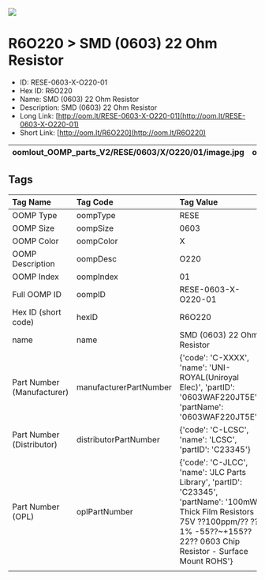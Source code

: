


  
![][im]
# R6O220 > SMD (0603) 22 Ohm Resistor

- ID: RESE-0603-X-O220-01
- Hex ID: R6O220
- Name: SMD (0603) 22 Ohm Resistor
- Description: SMD (0603) 22 Ohm Resistor
- Long Link: [http://oom.lt/RESE-0603-X-O220-01](http://oom.lt/RESE-0603-X-O220-01)
- Short Link: [http://oom.lt/R6O220](http://oom.lt/R6O220)
  

|oomlout_OOMP_parts_V2/RESE/0603/X/O220/01/image.jpg|oomlout_OOMP_parts_V2/RESE/0603/X/O220/01/image_BOTTOM.jpg|oomlout_OOMP_parts_V2/RESE/0603/X/O220/01/image_RE.jpg||
| :---: | :---: | :---: | :---: |

## Tags
  

|Tag Name|Tag Code|Tag Value|
| :--- | :--- | :--- |
|OOMP Type|oompType|RESE|
|OOMP Size|oompSize|0603|
|OOMP Color|oompColor|X|
|OOMP Description|oompDesc|O220|
|OOMP Index|oompIndex|01|
|Full OOMP ID|oompID|RESE-0603-X-O220-01|
|Hex ID (short code)|hexID|R6O220|
|name|name|SMD (0603) 22 Ohm Resistor|
|Part Number (Manufacturer)|manufacturerPartNumber|{'code': 'C-XXXX', 'name': 'UNI-ROYAL(Uniroyal Elec)', 'partID': '0603WAF220JT5E', 'partName': '0603WAF220JT5E'}|
|Part Number (Distributor)|distributorPartNumber|{'code': 'C-LCSC', 'name': 'LCSC', 'partID': 'C23345'}|
|Part Number (OPL)|oplPartNumber|{'code': 'C-JLCC', 'name': 'JLC Parts Library', 'partID': 'C23345', 'partName': '100mW Thick Film Resistors 75V ??100ppm/?? ??1% -55??~+155?? 22?? 0603  Chip Resistor - Surface Mount ROHS'}|
||||



[im]: RESE/0603/X/O220/01/image_450.jpg
